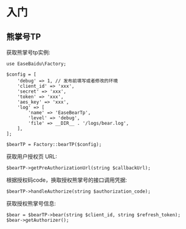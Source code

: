 # 入门

## 熊掌号TP

获取熊掌号tp实例:

```
use EaseBaidu\Factory;

$config = [
    'debug' => 1, // 发布前填写或者修改的环境
    'client_id' => 'xxx',
    'secret' => 'xxx',
    'token' => 'xxx',
    'aes_key' => 'xxx',
    'log' => [
        'name' => 'EaseBearTp',
        'level' => 'debug',
        'file' => __DIR__ . '/logs/bear.log',
    ],
];

$bearTP = Factory::bearTP($config);
```

获取用户授权页 URL:

```text
$bearTP->getPreAuthorizationUrl(string $callbackUrl);
```

根据授权码code，换取授权熊掌号的接口调用凭据:

```text
$bearTP->handleAuthorize(string $authorization_code);
```

获取授权熊掌号信息:

```text
$bear = $bearTP->bear(string $client_id, string $refresh_token);
$bear->getAuthorizer();
```

